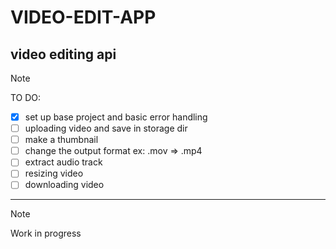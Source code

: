 # VIDEO-EDIT-APP

## video editing api 
> [!NOTE]
> TO DO:
> - [x] set up base project and basic error handling
> - [ ] uploading video and save in storage dir
> - [ ] make a thumbnail
> - [ ] change the output format ex: .mov => .mp4
> - [ ] extract audio track
> - [ ] resizing video
> - [ ] downloading video


---
> [!NOTE] 
> Work in progress

